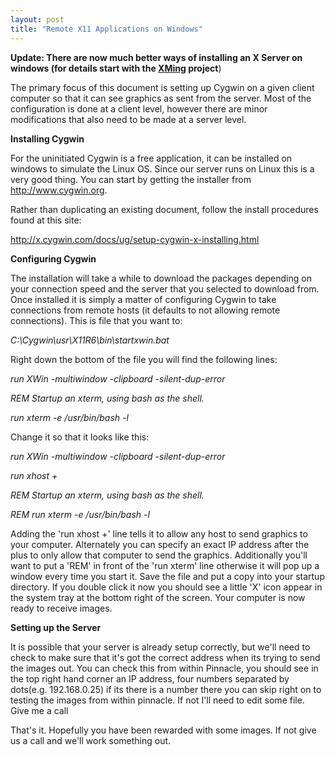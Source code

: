 ```yaml
---
layout: post
title: "Remote X11 Applications on Windows"
---
```


<strong>Update: There are now much better ways of installing an X Server on windows (for details start with the <a href="http://xming.sourceforge.net">XMing</a> project</strong>)

The primary focus of this document is setting up Cygwin on a given client computer so that it can see graphics as sent from the server. Most of the configuration is done at a client level, however there are minor modifications that also need to be made at a server level.
<!--more-->
<strong>Installing Cygwin</strong>

For the uninitiated Cygwin is a free application, it can be installed on windows to simulate the Linux OS. Since our server runs on Linux this is a very good thing. You can start by getting the installer from <span style="text-decoration: underline;"><a href="http://www.cygwin.org/">http://www.cygwin.org</a></span>.

Rather than duplicating an existing document, follow the install procedures found at this site:

<span style="text-decoration: underline;"><a href="http://x.cygwin.com/docs/ug/setup-cygwin-x-installing.html">http://x.cygwin.com/docs/ug/setup-cygwin-x-installing.html</a></span>

<strong>Configuring Cygwin</strong>

The installation will take a while to download the packages depending on your connection speed and the server that you selected to download from. Once installed it is simply a matter of configuring Cygwin to take connections from remote hosts (it defaults to not allowing remote connections). This is file that you want to:

<em>C:\Cygwin\usr\X11R6\bin\startxwin.bat</em><strong> </strong>

Right down the bottom of the file you will find the following lines:

<em>run XWin -multiwindow -clipboard -silent-dup-error</em>

<em>REM Startup an xterm, using bash as the shell.</em>

<em>run xterm -e /usr/bin/bash -l</em>

Change it so that it looks like this:

<em>run XWin -multiwindow -clipboard -silent-dup-error</em>

<em>run xhost +</em>

<em>REM Startup an xterm, using bash as the shell.</em>

<em>REM run xterm -e /usr/bin/bash -l</em>

Adding the 'run xhost +' line tells it to allow any host to send graphics to your computer. Alternately you can specify an exact IP address after the plus to only allow that computer to send the graphics. Additionally you'll want to put a 'REM' in front of the 'run xterm' line otherwise it will pop up a window every time you start it. Save the file and put a copy into your startup directory. If you double click it now you should see a little 'X' icon appear in the system tray at the bottom right of the screen. Your computer is now ready to receive images.

<strong>Setting up the Server</strong>

It is possible that your server is already setup correctly, but we'll need to check to make sure that it's got the correct address when its trying to send the images out. You can check this from within Pinnacle, you should see in the top right hand corner an IP address, four numbers separated by dots(e.g. 192.168.0.25) if its there is a number there you can skip right on to testing the images from within pinnacle. If not I'll need to edit some file. Give me a call

That's it. Hopefully you have been rewarded with some images. If not give us a call and we'll work something out.
